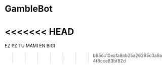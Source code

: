 # GambleBot
<<<<<<< HEAD
=======

EZ PZ TU MAMI EN BICI
>>>>>>> b85cc10eafa9ab25a26295c0a9a4f8cce83bf82d
